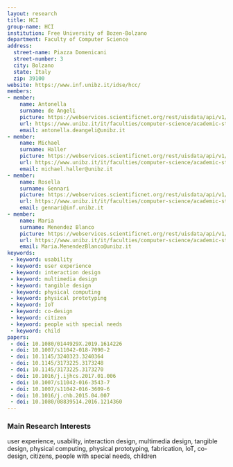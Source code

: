 ```yaml
---
layout: research
title: HCI
group-name: HCI
institution: Free University of Bozen-Bolzano
department: Faculty of Computer Science
address: 
  street-name: Piazza Domenicani
  street-number: 3
  city: Bolzano
  state: Italy
  zip: 39100
website: https://www.inf.unibz.it/idse/hcc/
members: 
- member: 
    name: Antonella
    surname: de Angeli
    picture: https://webservices.scientificnet.org/rest/uisdata/api/v1/people/30670/image?w=260&h=260
    url: https://www.unibz.it/it/faculties/computer-science/academic-staff/person/30670-antonella-de-angeli
    email: antonella.deangeli@unibz.it
- member: 
    name: Michael
    surname: Haller
    picture: https://webservices.scientificnet.org/rest/uisdata/api/v1/people/11217/image?w=260&h=260
    url: https://www.unibz.it/it/faculties/computer-science/academic-staff/person/11217-michael-haller
    email: michael.haller@unibz.it
- member: 
    name: Rosella
    surname: Gennari
    picture: https://webservices.scientificnet.org/rest/uisdata/api/v1/people/8607/image?w=260&h=260
    url: https://www.unibz.it/it/faculties/computer-science/academic-staff/person/8607-rosella-gennari
    email: gennari@inf.unibz.it
- member: 
    name: Maria
    surname: Menendez Blanco    
    picture: https://webservices.scientificnet.org/rest/uisdata/api/v1/people/44152/image?w=260&h=260
    url: https://www.unibz.it/it/faculties/computer-science/academic-staff/person/44152-maria-menendez-blanco
    email: Maria.MenendezBlanco@unibz.it
keywords: 
 - keyword: usability
 - keyword: user experience
 - keyword: interaction design
 - keyword: multimedia design
 - keyword: tangible design
 - keyword: physical computing
 - keyword: physical prototyping
 - keyword: IoT
 - keyword: co-design
 - keyword: citizen
 - keyword: people with special needs
 - keyword: child
papers: 
 - doi: 10.1080/0144929X.2019.1614226
 - doi: 10.1007/s11042-018-7090-2
 - doi: 10.1145/3240323.3240364
 - doi: 10.1145/3173225.3173248
 - doi: 10.1145/3173225.3173270
 - doi: 10.1016/j.ijhcs.2017.01.006
 - doi: 10.1007/s11042-016-3543-7
 - doi: 10.1007/s11042-016-3609-6
 - doi: 10.1016/j.chb.2015.04.007
 - doi: 10.1080/08839514.2016.1214360
---
```



### Main Research Interests
user experience, usability, interaction design, multimedia design, tangible design, physical computing, physical prototyping, fabrication, IoT, co-design, citizens, people with special needs, children
